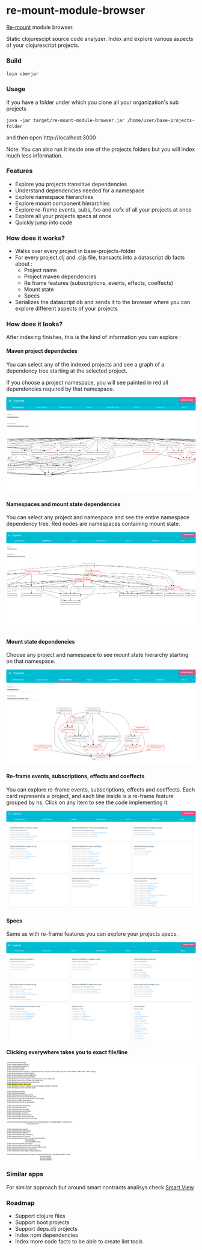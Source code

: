 # re-mount-module-browser

[Re-mount](https://github.com/district0x/d0x-INFRA/blob/master/re-mount.md) module browser.

Static clojurescipt source code analyzer.
Index and explore various aspects of your clojurescript projects.

### Build
```
lein uberjar
```

### Usage

If you have a folder under which you clone all your organization's sub projects

```
java -jar target/re-mount-module-browser.jar /home/user/base-projects-folder
```
and then open http://localhost:3000

Note: You can also run it inside one of the projects folders but you will index much less information.

### Features

- Explore you projects transitive dependencies
- Understand dependencies needed for a namespace
- Explore namespace hierarchies
- Explore mount component hierarchies
- Explore re-frame events, subs, fxs and cofx of all your projects at once
- Explore all your projects specs at once
- Quickly jump into code

### How does it works?

- Walks over every project in base-projects-folder
- For every project.clj and .cljs file, transacts into a datascript db facts about :
    - Project name 
    - Project maven dependencies
    - Re frame features (subscriptions, events, effects, coeffects)
    - Mount state
    - Specs
- Serializes the datascript db and sends it to the browser where you can explore different aspects of your projects

### How does it looks?

After indexing finishes, this is the kind of information you can explore :

#### Maven project dependecies

You can select any of the indexed projects and see a graph of a dependency tree starting at
the selected project.

If you choose a project namespace, you will see painted in red all dependencies required by that namespace. 

<img src="/docs/dependencies.png?raw=true"/>

#### Namespaces and mount state dependencies 

You can select any project and namespace and see the entire namespace dependency tree.
Red nodes are namespaces containing mount state.

<img src="/docs/namespaces.png?raw=true"/>

#### Mount state dependencies 

Choose any project and namespace to see mount state hierarchy starting on that namespace.

<img src="/docs/mount.png?raw=true"/>

#### Re-frame events, subscriptions, effects and coeffects

You can explore re-frame events, subscriptions, effects and coeffects.
Each card represents a project, and each line inside is a re-frame feature grouped by ns.
Click on any item to see the code implementing it.

<img src="/docs/reframe.png?raw=true"/>

#### Specs

Same as with re-frame features you can explore your projects specs.

<img src="/docs/specs.png?raw=true"/>

#### Clicking everywhere takes you to exact file/line

<img src="/docs/code.png?raw=true"/>

### Similar apps

For similar approach but around smart contracts analisys check [Smart View](https://github.com/jpmonettas/smart-view)

### Roadmap
- Support clojure files
- Support boot projects
- Support deps.clj projects
- Index npm dependencies
- Index more code facts to be able to create lint tools

